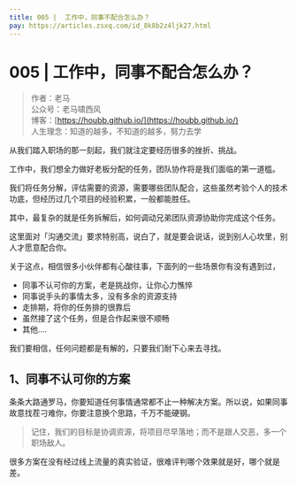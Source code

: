 ```yaml
---
title: 005 |  工作中，同事不配合怎么办？
pay: https://articles.zsxq.com/id_8k8b2z4ljk27.html
---
```


#  005 |  工作中，同事不配合怎么办？

> 作者：老马
> <br/>公众号：老马啸西风
> <br/> 博客：[https://houbb.github.io/](https://houbb.github.io/)
> <br/> 人生理念：知道的越多，不知道的越多，努力去学


从我们踏入职场的那一刻起，我们就注定要经历很多的挫折、挑战。

工作中，我们想全力做好老板分配的任务，团队协作将是我们面临的第一道槛。

我们将任务分解，评估需要的资源，需要哪些团队配合，这些虽然考验个人的技术功底，但经历过几个项目的经验积累，一般都能胜任。

其中，最复杂的就是任务拆解后，如何调动兄弟团队资源协助你完成这个任务。

这里面对「沟通交流」要求特别高，说白了，就是要会说话，说到别人心坎里，别人才愿意配合你。

关于这点，相信很多小伙伴都有心酸往事，下面列的一些场景你有没有遇到过，

- 同事不认可你的方案，老是挑战你，让你心力憔悴
- 同事说手头的事情太多，没有多余的资源支持
- 走排期，将你的任务排的很靠后
- 虽然接了这个任务，但是合作起来很不顺畅
- 其他....

我们要相信，任何问题都是有解的，只要我们耐下心来去寻找。

## 1、同事不认可你的方案

条条大路通罗马，你要知道任何事情通常都不止一种解决方案。所以说，如果同事故意找茬刁难你，你要注意换个思路，千万不能硬钢。

> 记住，我们的目标是协调资源，将项目尽早落地；而不是跟人交恶，多一个职场敌人。


很多方案在没有经过线上流量的真实验证，很难评判哪个效果就是好，哪个就是差。

